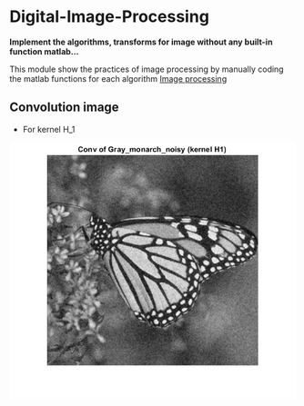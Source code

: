 # Digital-Image-Processing
**Implement the algorithms, transforms for image without any built-in function matlab...**

This module show the practices of image processing by manually coding the matlab functions for each algorithm [Image processing](https://github.com/trungpx/Digital-Image-Processing/)
## Convolution image
* For kernel H_1

![Convolution image using a kernel|10x10](https://github.com/trungpx/Digital-Image-Processing/blob/master/Result%20images/Convolution-K1.png)
